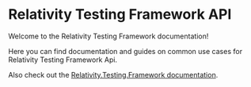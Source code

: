 # Relativity Testing Framework API
Welcome to the Relativity Testing Framework documentation!

Here you can find documentation and guides on common use cases for Relativity Testing Framework Api.

Also check out the [Relativity.Testing.Framework documentation](https://probable-happiness-2926a3e8.pages.github.io/).

